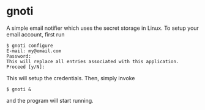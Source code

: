 # gnoti
A simple email notifier which uses the secret storage in Linux. To setup your email account, first run

```
$ gnoti configure
E-mail: my@email.com
Password: 
This will replace all entries associated with this application. Proceed [y/N]:

```
This will setup the credentials. Then, simply invoke
```
$ gnoti &
```
and the program will start running. 


